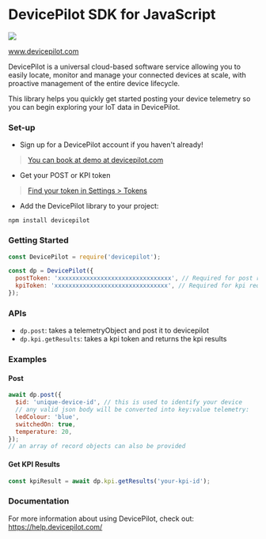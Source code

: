 # DevicePilot SDK for JavaScript

<a href="https://nodei.co/npm/devicepilot/">
  <img src="https://nodei.co/npm/devicepilot.svg?downloads=true&downloadRank=true&stars=true">
</a>

www.devicepilot.com

DevicePilot is a universal cloud-based software service allowing you to easily locate, monitor and manage your connected devices at scale, with proactive management of the entire device lifecycle.

This library helps you quickly get started posting your device telemetry so you can begin exploring your IoT data in DevicePilot.

### Set-up

* Sign up for a DevicePilot account if you haven't already!

> [You can book at demo at devicepilot.com](https://www.devicepilot.com/contact)

* Get your POST or KPI token

> [Find your token in Settings > Tokens](https://app.devicepilot.com/#/settings/tokens)

* Add the DevicePilot library to your project:

```
npm install devicepilot
```

### Getting Started

```javascript
const DevicePilot = require('devicepilot');

const dp = DevicePilot({
  postToken: 'xxxxxxxxxxxxxxxxxxxxxxxxxxxxxxxx', // Required for post requests
  kpiToken: 'xxxxxxxxxxxxxxxxxxxxxxxxxxxxxxxx', // Required for kpi requests
});
```

### APIs

* `dp.post`: takes a telemetryObject and post it to devicepilot
* `dp.kpi.getResults`: takes a kpi token and returns the kpi results

### Examples

#### Post

```javascript
await dp.post({
  $id: 'unique-device-id', // this is used to identify your device
  // any valid json body will be converted into key:value telemetry:
  ledColour: 'blue',
  switchedOn: true,
  temperature: 20,
});
// an array of record objects can also be provided
```

#### Get KPI Results

```javascript
const kpiResult = await dp.kpi.getResults('your-kpi-id');
```

### Documentation

For more information about using DevicePilot, check out: https://help.devicepilot.com/
